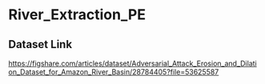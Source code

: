 # River_Extraction_PE

## Dataset Link

https://figshare.com/articles/dataset/Adversarial_Attack_Erosion_and_Dilation_Dataset_for_Amazon_River_Basin/28784405?file=53625587